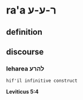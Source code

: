 # ra'a ר-ע-ע

## definition

## discourse

### leharea להרע

	hif'il infinitive construct

**Leviticus 5:4**